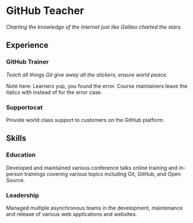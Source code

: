 # GitHub Teacher

_Charting the knowledge of the Internet just like Galileo charted the stars._

## Experience

### GitHub Trainer

_Teach all things Git give away all the stickers, ensure world peace._

 Note here: Learners yup, you found the error.
  Course maintainers leave the italics with instead of for the error case.

### Supportocat

Provide world class support to customers on the GitHub platform.

## Skills

### Education

Developed and maintained various conference talks online training and in-person trainings covering various topics including Git, GitHub, and Open Source.

### Leadership

Managed multiple asynchronous teams in the development, maintenance and release of various web applications and websites.
